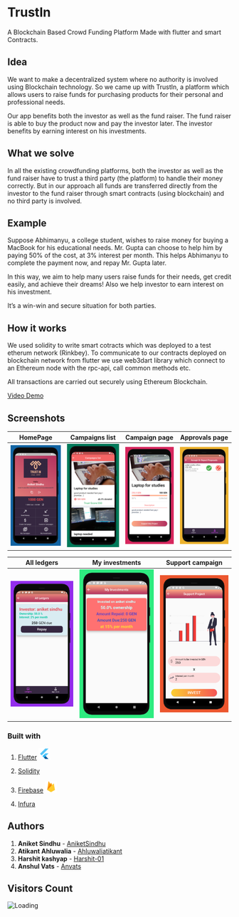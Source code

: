 # TrustIn
A Blockchain Based Crowd Funding Platform
Made with flutter and smart Contracts.

## Idea
We want to make a decentralized system where no authority is involved using Blockchain technology.
So we came up with TrustIn, a platform which allows users to raise funds for purchasing products for their personal and professional needs.

Our app benefits both the investor as well as the fund raiser.
The fund raiser is able to buy the product now and pay the investor later. 
The investor benefits by earning interest on his investments.

## What we solve
In all the existing crowdfunding platforms, both the investor as well as the fund raiser have to trust a third party (the platform) to handle their money correctly.
But in our approach all funds are transferred directly from the investor to the fund raiser through smart contracts (using blockchain) and no third party is involved.

## Example

Suppose Abhimanyu, a college student, wishes to raise money for buying a MacBook for his educational needs.
Mr. Gupta can choose to help him by paying 50% of the cost, at 3% interest per month. This helps Abhimanyu to complete the payment now, and repay Mr. Gupta later. 

In this way, we aim to help many users raise funds for their
needs, get credit easily, and achieve their dreams! 
Also we help investor to earn interest on his investment.

It’s a win-win and secure situation for both parties.

## How it works
We used solidity to write smart cotracts which was deployed to a test etherum network (Rinkbey).
To communicate to our contracts deployed on blockchain network from flutter we use web3dart library which connect to an Ethereum node with the rpc-api, call common methods etc.

All transactions are carried out securely using Ethereum Blockchain.

[Video Demo](https://drive.google.com/file/d/107o8uuBDZLpXmdaBq4_GSIbNIrKR1AbF/view?usp=sharing)

## Screenshots

HomePage                |  Campaigns list              | Campaign page                |  Approvals page
:-------------------------:|:-------------------------:|:-------------------------:|:-------------------------:
![](https://github.com/AniketSindhu/trust_in/blob/master/ss/Google%20Pixel%204%20XL.png) |![](https://github.com/AniketSindhu/trust_in/blob/master/ss/Google%20Pixel%204%20XL%20(1).png)|![](https://github.com/AniketSindhu/trust_in/blob/master/ss/Google%20Pixel%204%20XL%20(2).png)|![](https://github.com/AniketSindhu/trust_in/blob/master/ss/Google%20Pixel%204%20XL%20(3).png)|

All ledgers                |  My investments              | Support campaign    
:-------------------------:|:-------------------------:|:-------------------------:|
![](https://github.com/AniketSindhu/trust_in/blob/master/ss/Google%20Pixel%204%20XL%20(4).png) |![](https://github.com/AniketSindhu/trust_in/blob/master/ss/Google%20Pixel%204%20XL%20(5).png)|![](https://github.com/AniketSindhu/trust_in/blob/master/ss/Google%20Pixel%204%20XL%20(6).png)|

### Built with
1. [Flutter](https://www.flutter.dev) <code><img height="26" src="https://raw.githubusercontent.com/github/explore/80688e429a7d4ef2fca1e82350fe8e3517d3494d/topics/flutter/flutter.png"></code>

2. [Solidity](https://solidity.readthedocs.io/)

3. [Firebase](https://firebase.google.com/)  <code><img height="26" src="https://raw.githubusercontent.com/github/explore/80688e429a7d4ef2fca1e82350fe8e3517d3494d/topics/firebase/firebase.png"></code>

4. [Infura](https://infura.io/)

## Authors
1. **Aniket Sindhu** - [AniketSindhu](https://github.com/AniketSindhu/)
2. **Atikant Ahluwalia** - [Ahluwaliatikant](https://github.com/ahluwaliatikant)
3. **Harshit kashyap** - [Harshit-01](https://github.com/harshit-01)
4. **Anshul Vats** - [Anvats](https://github.com/anvats)

## Visitors Count

<img align="left" src = "https://profile-counter.glitch.me/trust_in/count.svg" alt ="Loading">
